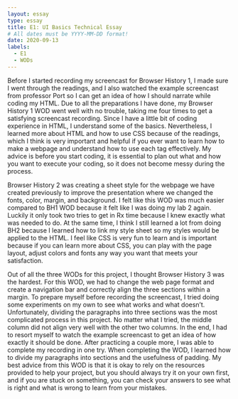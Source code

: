 ```yaml
---
layout: essay
type: essay
title: E1: UI Basics Technical Essay
# All dates must be YYYY-MM-DD format!
date: 2020-09-13
labels:
  - E1
  - WODs
---
```

Before I started recording my screencast for Browser History 1, I made sure I went through the readings, and I also watched the example screencast from professor Port so I can get an idea of how I should narrate while coding my HTML. Due to all the preparations I have done, my Browser History 1 WOD went well with no trouble, taking me four times to get a satisfying screencast recording. Since I have a little bit of coding experience in HTML, I understand some of the basics. Nevertheless, I learned more about HTML and how to use CSS because of the readings, which I think is very important and helpful if you ever want to learn how to make a webpage and understand how to use each tag effectively. My advice is before you start coding, it is essential to plan out what and how you want to execute your coding, so it does not become messy during the process.

Browser History 2 was creating a sheet style for the webpage we have created previously to improve the presentation where we changed the fonts, color, margin, and background. I felt like this WOD was much easier compared to BH1 WOD because it felt like I was doing my lab 2 again. Luckily it only took two tries to get in Rx time because I knew exactly what was needed to do. At the same time, I think I still learned a lot from doing BH2 because I learned how to link my style sheet so my styles would be applied to the HTML. I feel like CSS is very fun to learn and is important because if you can learn more about CSS, you can play with the page layout, adjust colors and fonts any way you want that meets your satisfaction.

Out of all the three WODs for this project, I thought Browser History 3 was the hardest. For this WOD, we had to change the web page format and create a navigation bar and correctly align the three sections within a margin. To prepare myself before recording the screencast, I tried doing some experiments on my own to see what works and what doesn’t. Unfortunately, dividing the paragraphs into three sections was the most complicated process in this project. No matter what I tried, the middle column did not align very well with the other two columns. In the end, I had to resort myself to watch the example screencast to get an idea of how exactly it should be done. After practicing a couple more, I was able to complete my recording in one try. When completing the WOD, I learned how to divide my paragraphs into sections and the usefulness of padding. My best advice from this WOD is that it is okay to rely on the resources provided to help your project, but you should always try it on your own first, and if you are stuck on something, you can check your answers to see what is right and what is wrong to learn from your mistakes.
